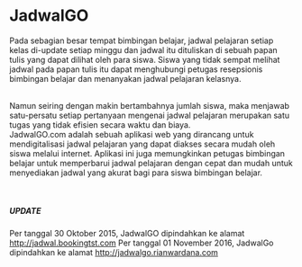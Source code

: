 # JadwalGO

Pada sebagian besar tempat bimbingan belajar, jadwal pelajaran setiap kelas di-update setiap minggu dan jadwal itu dituliskan di sebuah papan tulis yang dapat dilihat oleh para siswa. Siswa yang tidak sempat melihat jadwal pada papan tulis itu dapat menghubungi petugas resepsionis bimbingan belajar dan menanyakan jadwal pelajaran kelasnya.

<br/>
Namun seiring dengan makin bertambahnya jumlah siswa, maka menjawab satu-persatu setiap pertanyaan mengenai jadwal pelajaran merupakan satu tugas yang tidak efisien secara waktu dan biaya.

<br/>
JadwalGO.com adalah sebuah aplikasi web yang dirancang untuk mendigitalisasi jadwal pelajaran yang dapat diakses secara mudah oleh siswa 
melalui internet. Aplikasi ini juga memungkinkan petugas bimbingan belajar untuk memperbarui jadwal pelajaran dengan cepat dan mudah 
untuk menyediakan jadwal yang akurat bagi para siswa bimbingan belajar.

&nbsp;
##### UPDATE
Per tanggal 30 Oktober 2015, JadwalGO dipindahkan ke alamat http://jadwal.bookingtst.com
Per tanggal 01 November 2016, JadwalGo dipindahkan ke alamat http://jadwalgo.rianwardana.com
